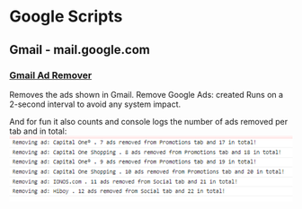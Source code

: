 # Google Scripts

## Gmail - mail.google.com

### [Gmail Ad Remover](GmailAdRemover.user.js)
Removes the ads shown in Gmail.
Remove Google Ads: created
Runs on a 2-second interval to avoid any system impact.

And for fun it also counts and console logs the number of ads removed per tab and in total:
<img src="img/removed-ads-log.png" >
